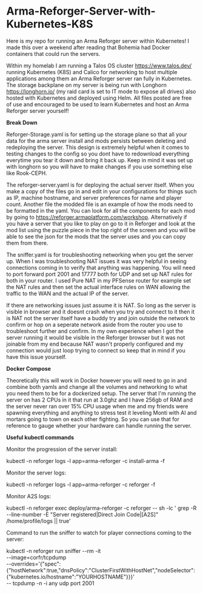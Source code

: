 # Arma-Reforger-Server-with-Kubernetes-K8S

Here is my repo for running an Arma Reforger server within Kubernetes! I made this over a weekend after reading that Bohemia had Docker containers that could run the servers. 

Within my homelab I am running a Talos OS cluster https://www.talos.dev/ running Kubernetes (K8S) and Calico for networking to host multiple applications among them an Arma Reforger server ran fully in Kubernetes. The storage backplane on my server is being run with Longhorn https://longhorn.io/ (my raid card is set to IT mode to expose all drives) also hosted with Kubernetes and deployed using Helm. All files posted are free of use and encouraged to be used to learn Kubernetes and host an Arma Reforger server yourself!

**Break Down**

Reforger-Storage.yaml is for setting up the storage plane so that all your data for the arma server install and mods persists between deleting and redeploying the server. This design is extremely helpful when it comes to testing changes to the config so you dont have to redownload everything everytime you tear it down and bring it back up. Keep in mind it was set up with longhorn so you will have to make changes if you use something else like Rook-CEPH. 

The reforger-server.yaml is for deploying the actual server itself. When you make a copy of the files go in and edit in your configurations for things such as IP, machine hostname, and server preferences for name and player count. Another file the modded file is an example of how the mods need to be formatted in the yaml. You can look for all the components for each mod by going to https://reforger.armaplatform.com/workshop. Alternatively if you have a server that you like to play on go to it in Reforger and look at the mod list using the puzzle piece in the top right of the screen and you will be able to see the json for the mods that the server uses and you can copy them from there.  

The sniffer.yaml is for troubleshooting networking when you get the server up. When I was troubleshooting NAT issues it was very helpful in seeing connections coming in to verify that anything was happening. You will need to port forward port 2001 and 17777 both for UDP and set up NAT rules for both in your router. I used Pure NAT in my PFSense router for example set the NAT rules and then set the actual interface rules on WAN allowing the traffic to the WAN and the actual IP of the server. 

If there are networking issues just assume it is NAT. So long as the server is visible in browser and it doesnt crash when you try and connect to it then it is NAT not the server itself have a buddy try and join outside the network to confirm or hop on a seperate network aside from the router you use to troubleshoot further and confirm. In my own experience when I got the server running it would be visible in the Reforger browser but it was not joinable from my end because NAT wasn't properly configured and my connection would just loop trying to connect so keep that in mind if you have this issue yourself.

**Docker Compose** 

Theoretically this will work in Docker however you will need to go in and combine both yamls and change all the volumes and networking to what you need them to be for a dockerized setup. The server that I'm running the server on has 2 CPUs in it that run at 3.0ghz and I have 256gb of RAM and the server never ran over 15% CPU usage when me and my friends were spawning everything and anything to stress test it leveling Monti with AI and mortars going to town on each other fighting. So you can use that for reference to gauge whether your hardware can handle running the server.

**Useful kubectl commands** 

Monitor the progression of the server install: 

kubectl -n reforger logs -l app=arma-reforger -c install-arma -f

Monitor the server logs:

kubectl -n reforger logs -l app=arma-reforger -c reforger -f

Monitor A2S logs: 

kubectl -n reforger exec deploy/arma-reforger -c reforger -- sh -lc ' 
grep -R --line-number -E "Server registered|Direct Join Code|\[A2S\]" /home/profile/logs || true'

Command to run the sniffer to watch for player connections coming to the server:

kubectl -n reforger run sniffer --rm -it \
  --image=corfr/tcpdump \
  --overrides='{"spec":{"hostNetwork":true,"dnsPolicy":"ClusterFirstWithHostNet","nodeSelector":{"kubernetes.io/hostname":"YOURHOSTNAME"}}}' \
  -- tcpdump -n -i any udp port 2001
